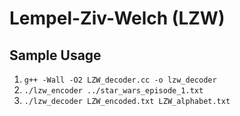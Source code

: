 Lempel-Ziv-Welch (LZW)
===============

Sample Usage
----------
1. `g++ -Wall -O2 LZW_decoder.cc -o lzw_decoder`
2. `./lzw_encoder ../star_wars_episode_1.txt`
3. `./lzw_decoder LZW_encoded.txt LZW_alphabet.txt`

